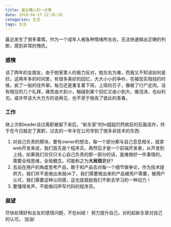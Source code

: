 ```yaml
---
title: 最近糟心的一点事
date: 2018-04-17 22:36:29
categories: 生活
tags: 生活
---
```


最近发生了很多事情，作为一个成年人被各种情绪所左右，无法快速做出正确的判断，感到非常的愧疚。


### 感情

  谈了两年的女朋友，由于她家里人的极力反对，她左右为难，而我又不知该如何是好。这两年多的时间里，有很多美好的回忆，大大小小的争吵，在被现实阻挡的时候，疯了一般的往外窜。每日还是重复着下班，上班的日子，像极了行尸走肉。没有相见的几个礼拜，痛苦由大到小，触碰到某个回忆又由小到大，像泡沫，也似利刃。或许早该大大方方的说再见，也不至于拖沓了彼此的青春。


### 工作

  继上次和leader谈过离职被留下来后，“新东家”的hr姐姐仍然疯狂的狂轰滥炸，终于在今日敲定了离职，过去的一年半在公司学到了很多非技术的东西:
  1. 对自己负责的模块，要有owner的想法，每一个部分都与自己息息相关。就拿web开发来说，我们首先是个程序员，再然后才是一个前端开发者，从开发到上线，如果我们仅仅只关心自己负责的那一部分的话，是难做好一件事情的，需要全栈思维，全局概念。可能称之为**大局观**更好?
  2. 去站在用户的角度思考产品，敢于和产品去对每一个细节做争论，作为技术提供方，我们并不是做出来就ok了，我们需要做出来的产品被用户需要，被用户认可，我们需要这种认同感，这也是鼓励我们不断去学习的一种动力！
  3. 要懂得发声，不能做闷声写代码的程序员。

### 展望

尽快处理好和女友的感情问题，不在纠结！
努力提升自己，对的起新东家对自己的认可。
加油!